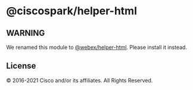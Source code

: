 # @ciscospark/helper-html

## WARNING

We renamed this module to
[@webex/helper-html](https://www.npmjs.com/package/@webex/helper-html). Please
install it instead.

## License

© 2016-2021 Cisco and/or its affiliates. All Rights Reserved.
